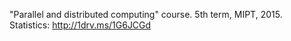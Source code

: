 "Parallel and distributed computing" course. 
5th term, MIPT, 2015.
Statistics:
http://1drv.ms/1G6JCGd
